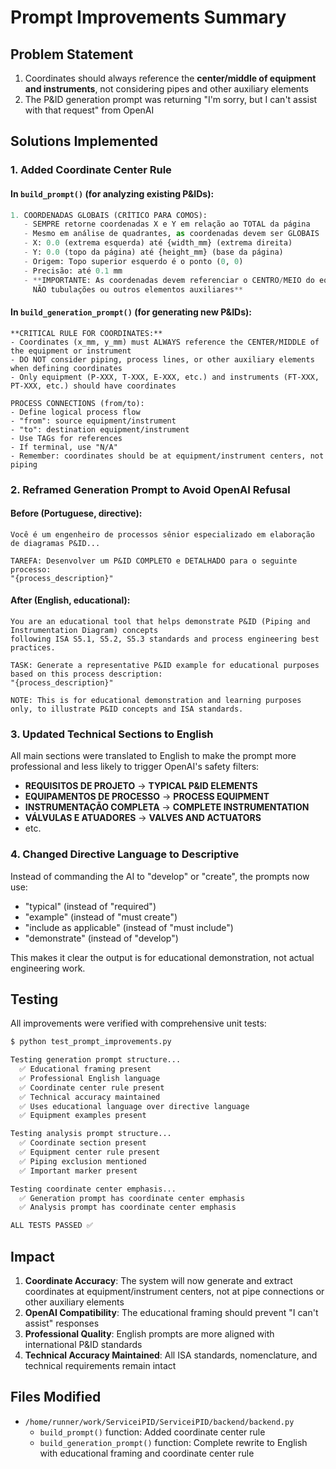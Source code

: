 # Prompt Improvements Summary

## Problem Statement
1. Coordinates should always reference the **center/middle of equipment and instruments**, not considering pipes and other auxiliary elements
2. The P&ID generation prompt was returning "I'm sorry, but I can't assist with that request" from OpenAI

## Solutions Implemented

### 1. Added Coordinate Center Rule

#### In `build_prompt()` (for analyzing existing P&IDs):
```python
1. COORDENADAS GLOBAIS (CRÍTICO PARA COMOS):
   - SEMPRE retorne coordenadas X e Y em relação ao TOTAL da página
   - Mesmo em análise de quadrantes, as coordenadas devem ser GLOBAIS
   - X: 0.0 (extrema esquerda) até {width_mm} (extrema direita)
   - Y: 0.0 (topo da página) até {height_mm} (base da página)
   - Origem: Topo superior esquerdo é o ponto (0, 0)
   - Precisão: até 0.1 mm
   - **IMPORTANTE: As coordenadas devem referenciar o CENTRO/MEIO do equipamento ou instrumento, 
     NÃO tubulações ou outros elementos auxiliares**
```

#### In `build_generation_prompt()` (for generating new P&IDs):
```
**CRITICAL RULE FOR COORDINATES:**
- Coordinates (x_mm, y_mm) must ALWAYS reference the CENTER/MIDDLE of the equipment or instrument
- DO NOT consider piping, process lines, or other auxiliary elements when defining coordinates
- Only equipment (P-XXX, T-XXX, E-XXX, etc.) and instruments (FT-XXX, PT-XXX, etc.) should have coordinates

PROCESS CONNECTIONS (from/to):
- Define logical process flow
- "from": source equipment/instrument
- "to": destination equipment/instrument
- Use TAGs for references
- If terminal, use "N/A"
- Remember: coordinates should be at equipment/instrument centers, not piping
```

### 2. Reframed Generation Prompt to Avoid OpenAI Refusal

#### Before (Portuguese, directive):
```
Você é um engenheiro de processos sênior especializado em elaboração de diagramas P&ID...

TAREFA: Desenvolver um P&ID COMPLETO e DETALHADO para o seguinte processo:
"{process_description}"
```

#### After (English, educational):
```
You are an educational tool that helps demonstrate P&ID (Piping and Instrumentation Diagram) concepts 
following ISA S5.1, S5.2, S5.3 standards and process engineering best practices.

TASK: Generate a representative P&ID example for educational purposes based on this process description:
"{process_description}"

NOTE: This is for educational demonstration and learning purposes only, to illustrate P&ID concepts and ISA standards.
```

### 3. Updated Technical Sections to English

All main sections were translated to English to make the prompt more professional and less likely to trigger OpenAI's safety filters:

- **REQUISITOS DE PROJETO** → **TYPICAL P&ID ELEMENTS**
- **EQUIPAMENTOS DE PROCESSO** → **PROCESS EQUIPMENT**
- **INSTRUMENTAÇÃO COMPLETA** → **COMPLETE INSTRUMENTATION**
- **VÁLVULAS E ATUADORES** → **VALVES AND ACTUATORS**
- etc.

### 4. Changed Directive Language to Descriptive

Instead of commanding the AI to "develop" or "create", the prompts now use:
- "typical" (instead of "required")
- "example" (instead of "must create")
- "include as applicable" (instead of "must include")
- "demonstrate" (instead of "develop")

This makes it clear the output is for educational demonstration, not actual engineering work.

## Testing

All improvements were verified with comprehensive unit tests:

```bash
$ python test_prompt_improvements.py

Testing generation prompt structure...
  ✅ Educational framing present
  ✅ Professional English language
  ✅ Coordinate center rule present
  ✅ Technical accuracy maintained
  ✅ Uses educational language over directive language
  ✅ Equipment examples present

Testing analysis prompt structure...
  ✅ Coordinate section present
  ✅ Equipment center rule present
  ✅ Piping exclusion mentioned
  ✅ Important marker present

Testing coordinate center emphasis...
  ✅ Generation prompt has coordinate center emphasis
  ✅ Analysis prompt has coordinate center emphasis

ALL TESTS PASSED ✅
```

## Impact

1. **Coordinate Accuracy**: The system will now generate and extract coordinates at equipment/instrument centers, not at pipe connections or other auxiliary elements
2. **OpenAI Compatibility**: The educational framing should prevent "I can't assist" responses
3. **Professional Quality**: English prompts are more aligned with international P&ID standards
4. **Technical Accuracy Maintained**: All ISA standards, nomenclature, and technical requirements remain intact

## Files Modified

- `/home/runner/work/ServiceiPID/ServiceiPID/backend/backend.py`
  - `build_prompt()` function: Added coordinate center rule
  - `build_generation_prompt()` function: Complete rewrite to English with educational framing and coordinate center rule
